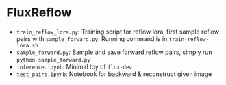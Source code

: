 # FluxReflow

- `train_reflow_lora.py`: Training script for reflow lora, first sample reflow pairs with `sample_forward.py`. Running command is in `train-reflow-lora.sh`
- `sample_forward.py`: Sample and save forward reflow pairs, simply run `python sample_forward.py`
- `inference.ipynb`: Minimal toy of `flux-dev`
- `test_pairs.ipynb`: Notebook for backward & reconstruct given image
